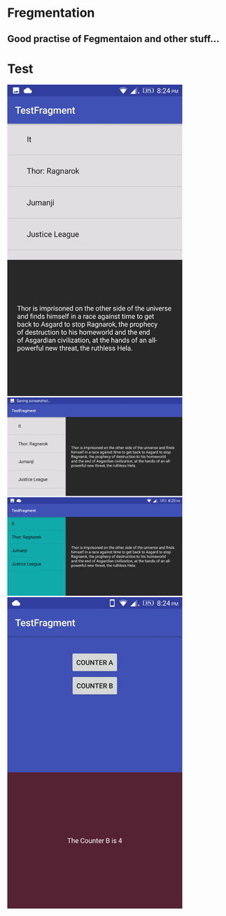 # Fregmentation
## Good practise of Fegmentaion and other stuff...
# Test 

<img width="400" alt="test" src="screen/Screenshot_20180224-202449.jpeg"> 

<img width="400" alt="test" src="screen/Screenshot_20180224-202454.jpeg">

<img width="400" alt="test" src="screen/Screenshot_20180224-202503.jpeg">

<img width="400" alt="test" src="screen/Screenshot_20180224-202422.jpeg">
